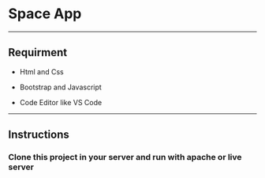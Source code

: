 #  Space App

*****************************************

## Requirment 

* Html and Css

* Bootstrap and Javascript

* Code Editor like VS Code 

**********************************************

## Instructions

### Clone this project in your server and run with apache or live server 